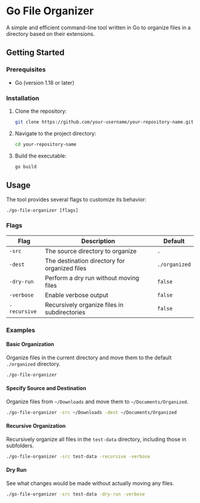 # Go File Organizer

A simple and efficient command-line tool written in Go to organize files in a directory based on their extensions.

## Getting Started

### Prerequisites

- Go (version 1.18 or later)

### Installation

1. Clone the repository:
   ```sh
   git clone https://github.com/your-username/your-repository-name.git
   ```
2. Navigate to the project directory:
   ```sh
   cd your-repository-name
   ```
3. Build the executable:
   ```sh
   go build
   ```

## Usage

The tool provides several flags to customize its behavior:

```
./go-file-organizer [flags]
```

### Flags

| Flag        | Description                                       | Default       |
|-------------|---------------------------------------------------|---------------|
| `-src`      | The source directory to organize                  | `.`           |
| `-dest`     | The destination directory for organized files     | `./organized` |
| `-dry-run`  | Perform a dry run without moving files            | `false`       |
| `-verbose`  | Enable verbose output                             | `false`       |
| `-recursive`| Recursively organize files in subdirectories      | `false`       |

### Examples

#### Basic Organization

Organize files in the current directory and move them to the default `./organized` directory.

```sh
./go-file-organizer
```

#### Specify Source and Destination

Organize files from `~/Downloads` and move them to `~/Documents/Organized`.

```sh
./go-file-organizer -src ~/Downloads -dest ~/Documents/Organized
```

#### Recursive Organization

Recursively organize all files in the `test-data` directory, including those in subfolders.

```sh
./go-file-organizer -src test-data -recursive -verbose
```

#### Dry Run

See what changes would be made without actually moving any files.

```sh
./go-file-organizer -src test-data -dry-run -verbose
```

